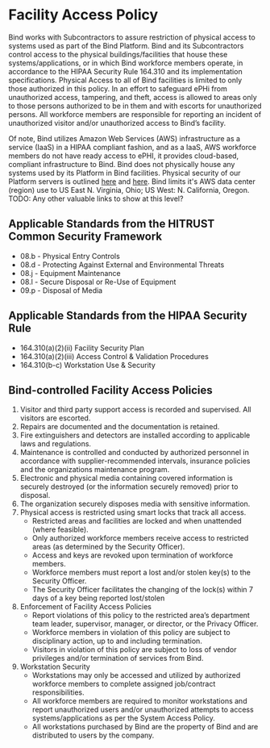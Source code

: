# Facility Access Policy

Bind works with Subcontractors to assure restriction of physical access to systems used as part of the Bind Platform. Bind and its Subcontractors control access to the physical buildings/facilities that house these systems/applications, or in which Bind workforce members operate, in accordance to the HIPAA Security Rule 164.310 and its implementation specifications. Physical Access to all of Bind facilities is limited to only those authorized in this policy. In an effort to safeguard ePHi from unauthorized access, tampering, and theft, access is allowed to areas only to those persons authorized to be in them and with escorts for unauthorized persons. All workforce members are responsible for reporting an incident of unauthorized visitor and/or unauthorized access to Bind’s facility.

Of note, Bind utilizes Amazon Web Services (AWS) infrastructure as a service (IaaS) in a HIPAA compliant fashion, and as a IaaS, AWS workforce members do not have ready access to ePHI, it provides cloud-based, compliant infrastructure to Bind. Bind does not physically house any systems used by its Platform in Bind facilities. Physical security of our Platform servers is outlined [here](https://aws.amazon.com/security/) and [here](https://d0.awsstatic.com/whitepapers/Security/Intro_to_AWS_Security.pdf).  Bind limits it's AWS data center (region) use to US East
N. Virginia, Ohio; US West: N. California, Oregon. TODO:  Any other valuable links to show at this level?

## Applicable Standards from the HITRUST Common Security Framework

* 08.b - Physical Entry Controls
* 08.d - Protecting Against External and Environmental Threats
* 08.j - Equipment Maintenance
* 08.l - Secure Disposal or Re-Use of Equipment
* 09.p - Disposal of Media

## Applicable Standards from the HIPAA Security Rule

* 164.310(a)(2)(ii) Facility Security Plan
* 164.310(a)(2)(iii) Access Control & Validation Procedures
* 164.310(b-c) Workstation Use & Security

## Bind-controlled Facility Access Policies

1. Visitor and third party support access is recorded and supervised. All visitors are escorted.
2. Repairs are documented and the documentation is retained.
3. Fire extinguishers and detectors are installed according to applicable laws and regulations.
4. Maintenance is controlled and conducted by authorized personnel in accordance with supplier-recommended intervals, insurance policies and the organizations maintenance program.
5. Electronic and physical media containing covered information is securely destroyed (or the information securely removed) prior to disposal.
6. The organization securely disposes media with sensitive information.
7. Physical access is restricted using smart locks that track all access.
	* Restricted areas and facilities are locked and when unattended (where feasible).
	* Only authorized workforce members receive access to restricted areas (as determined by the Security Officer).
	* Access and keys are revoked upon termination of workforce members.
	* Workforce members must report a lost and/or stolen key(s) to the Security Officer.
	* The Security Officer facilitates the changing of the lock(s) within 7 days of a key being reported lost/stolen
8. Enforcement of Facility Access Policies
	* Report violations of this policy to the restricted area’s department team leader, supervisor, manager, or director, or the Privacy Officer.
	* Workforce members in violation of this policy are subject to disciplinary action, up to and including termination.
	* Visitors in violation of this policy are subject to loss of vendor privileges and/or termination of services from Bind.
9. Workstation Security
	* Workstations may only be accessed and utilized by authorized workforce members to complete assigned job/contract responsibilities.
	* All workforce members are required to monitor workstations and report unauthorized users and/or unauthorized attempts to access systems/applications as per the System Access Policy.
	* All workstations purchased by Bind are the property of Bind and are distributed to users by the company.
